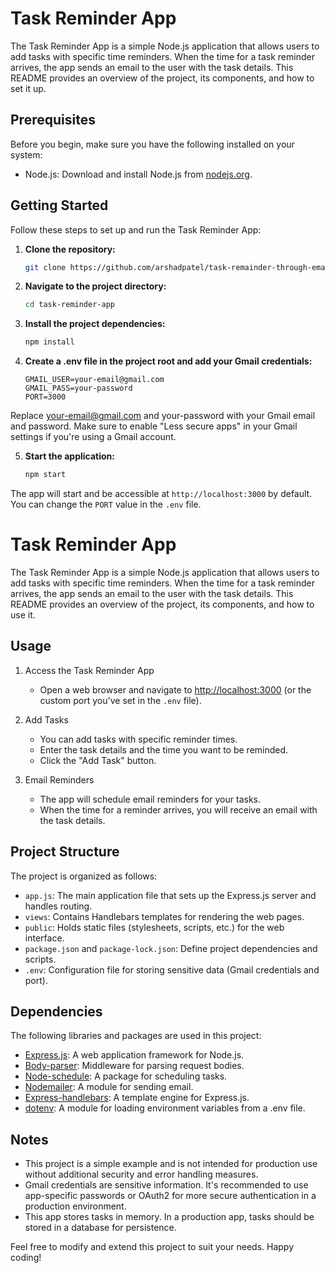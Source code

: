 # Task Reminder App

The Task Reminder App is a simple Node.js application that allows users to add tasks with specific time reminders. When the time for a task reminder arrives, the app sends an email to the user with the task details. This README provides an overview of the project, its components, and how to set it up.

## Prerequisites

Before you begin, make sure you have the following installed on your system:

- Node.js: Download and install Node.js from [nodejs.org](https://nodejs.org/).

## Getting Started

Follow these steps to set up and run the Task Reminder App:

1. **Clone the repository:**

   ```bash
   git clone https://github.com/arshadpatel/task-remainder-through-email.git
2. **Navigate to the project directory:**
   ```bash
   cd task-reminder-app

3. **Install the project dependencies:**

   ```bash
   npm install
4. **Create a .env file in the project root and add your Gmail credentials:**

   ```env
   GMAIL_USER=your-email@gmail.com
   GMAIL_PASS=your-password
   PORT=3000
Replace your-email@gmail.com and your-password with your Gmail email and password. Make sure to enable "Less secure apps" in your Gmail settings if you're using a Gmail account.

5. **Start the application:**

   ```bash
   npm start
The app will start and be accessible at `http://localhost:3000` by default. You can change the `PORT` value in the `.env` file.

# Task Reminder App

The Task Reminder App is a simple Node.js application that allows users to add tasks with specific time reminders. When the time for a task reminder arrives, the app sends an email to the user with the task details. This README provides an overview of the project, its components, and how to use it.

## Usage

1. Access the Task Reminder App
   - Open a web browser and navigate to [http://localhost:3000](http://localhost:3000) (or the custom port you've set in the `.env` file).

2. Add Tasks
   - You can add tasks with specific reminder times.
   - Enter the task details and the time you want to be reminded.
   - Click the "Add Task" button.

3. Email Reminders
   - The app will schedule email reminders for your tasks.
   - When the time for a reminder arrives, you will receive an email with the task details.

## Project Structure

The project is organized as follows:

- `app.js`: The main application file that sets up the Express.js server and handles routing.
- `views`: Contains Handlebars templates for rendering the web pages.
- `public`: Holds static files (stylesheets, scripts, etc.) for the web interface.
- `package.json` and `package-lock.json`: Define project dependencies and scripts.
- `.env`: Configuration file for storing sensitive data (Gmail credentials and port).

## Dependencies

The following libraries and packages are used in this project:

- [Express.js](https://expressjs.com): A web application framework for Node.js.
- [Body-parser](https://www.npmjs.com/package/body-parser): Middleware for parsing request bodies.
- [Node-schedule](https://www.npmjs.com/package/node-schedule): A package for scheduling tasks.
- [Nodemailer](https://www.npmjs.com/package/nodemailer): A module for sending email.
- [Express-handlebars](https://www.npmjs.com/package/express-handlebars): A template engine for Express.js.
- [dotenv](https://www.npmjs.com/package/dotenv): A module for loading environment variables from a .env file.

## Notes

- This project is a simple example and is not intended for production use without additional security and error handling measures.
- Gmail credentials are sensitive information. It's recommended to use app-specific passwords or OAuth2 for more secure authentication in a production environment.
- This app stores tasks in memory. In a production app, tasks should be stored in a database for persistence.

Feel free to modify and extend this project to suit your needs. Happy coding!

